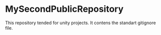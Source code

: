 # MySecondPublicRepository
This repository tended for unity projects. It contens the standart gitignore file.

